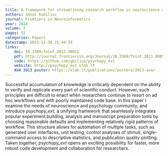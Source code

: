 ```yaml
---
title: A framework for streamlining research workflow in neuroscience and psychology
authors: Jonas Kubilius
journal: Frontiers in Neuroinformatics
year: 2014
volume: 7
pages: 52
categories: Papers
datestamp: 2013-12-30 21:44:34
links:
    doi: 10.3389/fninf.2013.00052
    pdf: http://journal.frontiersin.org/Journal/10.3389/fninf.2013.00052/pdf
    code: https://github.com/qbilius/psychopy_ext
    website: http://psychopy_ext.klab.lt
    AVA 2013 poster: https://klab.lt/publications/posters/2013-ava/
---
```


Successful accumulation of knowledge is critically dependent on the ability to verify and replicate every part of scientific conduct. However, such principles are difficult to enact when researchers continue to resort on ad hoc workflows and with poorly maintained code base. In this paper I examine the needs of neuroscience and psychology community, and introduce *psychopy_ext*, a unifying framework that seamlessly integrates popular experiment building, analysis and manuscript preparation tools by choosing reasonable defaults and implementing relatively rigid patterns of workflow. This structure allows for automation of multiple tasks, such as generated user interfaces, unit testing, control analyses of stimuli, single-command access to descriptive statistics, and publication quality plotting. Taken together, *psychopy_ext* opens an exciting possibility for faster, more robust code development and collaboration for researchers.
